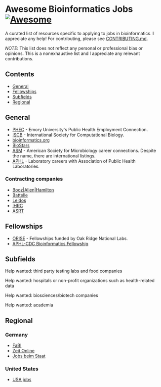<!--lint disable awesome-git-repo-age-->
# Awesome Bioinformatics Jobs [![Awesome](https://awesome.re/badge.svg)](https://awesome.re)

A curated list of resources specific to applying to jobs in bioinformatics.
I appreciate any help! For contributing, please see [CONTRIBUTING.md](CONTRIBUTING.md).

_NOTE_: This list does not reflect any personal or professional bias or opinions. This is a nonexhaustive list and I appreciate any relevant contributions.

## Contents

* [General](#general)
* [Fellowships](#fellowships)
* [Subfields](#subfields)
* [Regional](#regional)

## General

* [PHEC](https://apps.sph.emory.edu/PHEC) - Emory University's Public Health Employment Connection.
* [ISCB](https://www.iscb.org/) - International Society for Computational Biology.
* [bioinformatics.org](https://www.bioinformatics.org/jobs)
* [BioStars](https://www.biostars.org/t/jobs)
* [ASM](https://www.asmcareerconnections.org/) - American Society for Microbiology career connections. Despite the name, there are international listings.
* [APHL](https://careers.aphl.org/) - Laboratory careers with Association of Public Health Laboratories.

### Contracting companies

* [Booz|Allen|Hamilton](https://careers.boozallen.com)
* [Battelle](https://www.battelle.org/careers)
* [Leidos](https://careers.leidos.com)
* [IHRC](https://www.ihrc.com/Careers/Join-Us)
* [ASRT](https://www.asrtinc.com/careers)

## Fellowships

* [ORISE](https://orise.orau.gov/cdc) - Fellowships funded by Oak Ridge National Labs.
* [APHL-CDC Bioinformatics Fellowship](https://www.aphl.org/fellowships/pages/bioinformatics.aspx)

## Subfields

Help wanted: third party testing labs and food companies

Help wanted: hospitals or non-profit organizations such as health-related data

Help wanted: biosciences/biotech companies

Help wanted: academia

## Regional

### Germany

* [FaBI](https://bioinformatik.de/)
* [Zeit Online](http://jobs.zeit.de)
* [Jobs beim Staat](https://www.jobs-beim-staat.de)

### United States

* [USA jobs](https://www.usajobs.gov)

